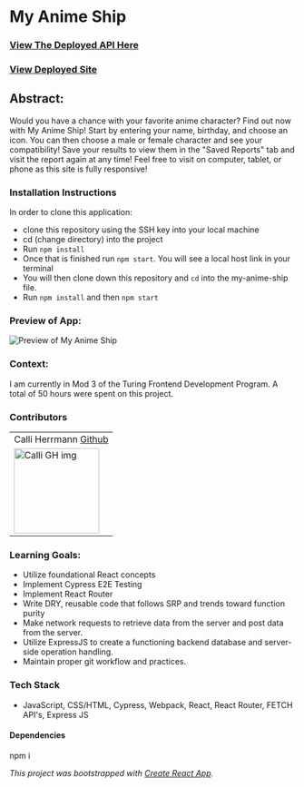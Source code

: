 # My Anime Ship
### [View The Deployed API Here](https://my-anime-ship-api.onrender.com)
### [View Deployed Site](my-anime-ship.vercel.app)

## Abstract: 
Would you have a chance with your favorite anime character? Find out now with My Anime Ship! Start by entering your name, birthday, and choose an icon. You can then choose a male or female character and see your compatibility! Save your results to view them in the "Saved Reports" tab and visit the report again at any time! Feel free to visit on computer, tablet, or phone as this site is fully responsive!

### Installation Instructions
In order to clone this application:
- clone this repository using the SSH key into your local machine
- cd (change directory) into the project
- Run `npm install`
- Once that is finished run `npm start`. You will see a local host link in your terminal
- You will then clone down this repository and `cd` into the my-anime-ship file.
- Run `npm install` and then `npm start`

### Preview of App:

![Preview of My Anime Ship](https://github.com/CaliHam/my-anime-ship/assets/126219151/c35114e2-68ea-4aa3-a152-183937c2557d)

### Context:
I am currently in Mod 3 of the Turing Frontend Development Program. A total of 50 hours were spent on this project.

### Contributors
<table>
  <tr>
    <td> Calli Herrmann <a href="https://github.com/CaliHam">Github</td>
  </tr>
  <tr>
    <td><img src="https://avatars.githubusercontent.com/u/126219151?v=4" alt="Calli GH img"
  width="150" height="auto" /></td>
</table>

### Learning Goals:
- Utilize foundational React concepts
- Implement Cypress E2E Testing
- Implement React Router
- Write DRY, reusable code that follows SRP and trends toward function purity
- Make network requests to retrieve data from the server and post data from the server.
- Utilize ExpressJS to create a functioning backend database and server-side operation handling. 
- Maintain proper git workflow and practices.

### Tech Stack
- JavaScript, CSS/HTML, Cypress, Webpack, React, React Router, FETCH API's, Express JS

#### Dependencies
npm i

_This project was bootstrapped with [Create React App](https://github.com/facebook/create-react-app)._

